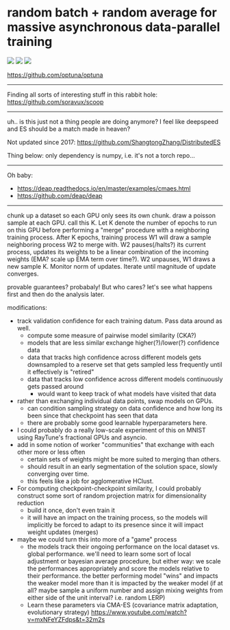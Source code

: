 # random batch + random average for massive asynchronous data-parallel training

![](https://img.shields.io/badge/tag-experimental-lightgrey)
![](https://img.shields.io/badge/tag-foundation-lightgrey)
![](https://img.shields.io/badge/tag-tooling-lightgrey)

https://github.com/optuna/optuna

---

Finding all sorts of interesting stuff in this rabbit hole: https://github.com/soravux/scoop

-----

uh.. is this just not a thing people are doing anymore? I feel like deepspeed and ES should be a match made in heaven?

Not updated since 2017: https://github.com/ShangtongZhang/DistributedES

Thing below: only dependency is numpy, i.e. it's not a torch repo...

-----

Oh baby: 

* https://deap.readthedocs.io/en/master/examples/cmaes.html
* https://github.com/deap/deap

---

chunk up a dataset so each GPU only sees its own chunk. draw a poisson sample at each GPU. call this K. 
Let K denote the number of epochs to run on this GPU before performing a "merge" procedure with a neighboring training process.
After K epochs, training process W1 will draw a sample neighboring process W2 to merge with. 
W2 pauses(/halts?) its current process, updates its weights to be a linear combination of the incoming weights (EMA? scale up EMA term over time?).
W2 unpauses, W1 draws a new sample K.
Monitor norm of updates. Iterate until magnitude of update converges.

provable guarantees? probabaly! But who cares? let's see what happens first and then do the analysis later. 

modifications:

* track validation confidence for each training datum. Pass data around as well.
  * compute some measure of pairwise model similarity (CKA?)
  * models that are less similar exchange higher(?)/lower(?) confidence data
  * data that tracks high confidence across different models gets downsampled to a reserve set that gets sampled less frequently until it effectively is "retired"
  * data that tracks low confidence across different models continuously gets passed around
    * would want to keep track of what models have visited that data
* rather than exchanging individual data points, swap models on GPUs. 
  * can condition sampling strategy on data confidence and how long its been since that checkpoint has seen that data
  * there are probably some good learnable hyperparameters here. 
* I could probably do a really low-scale experiment of this on MNIST using RayTune's fractional GPUs and asyncio.
* add in some notion of worker "communities" that exchange with each other more or less often
  * certain sets of weights might be more suited to merging than others. 
  * should result in an early segmentation of the solution space, slowly converging over time.
  * this feels like a job for agglomerative HClust.
* For computing checkpoint-checkpoint similarity, I could probably construct some sort of random projection matrix for dimensionality reduction
  * build it once, don't even train it
  * it will have an impact on the training process, so the models will implicitly be forced to adapt to its presence since it will impact weight updates (merges)
* maybe we could turn this into more of a "game" process
  * the models track their ongoing performance on the local dataset vs. global performance. we'll need to learn some sort of local adjustment or bayesian average procedure, but either way: we scale the performances appropriately and score the models relative to their performance. the better performing model "wins" and impacts the weaker model more than it is impacted by the weaker model (if at all? maybe sample a uniform number and assign mixing weights from either side of the unit interval? i.e. random LERP)
  * Learn these parameters via CMA-ES (covariance matrix adaptation, evolutionary strategy) https://www.youtube.com/watch?v=mxNFeYZFdps&t=32m2s
